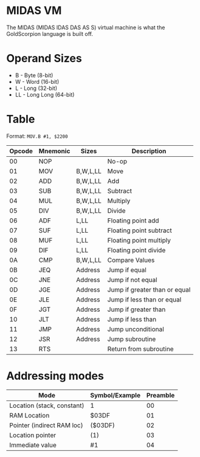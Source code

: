 MIDAS VM
========

The MIDAS (MIDAS IDAS DAS AS S) virtual machine is what the GoldScorpion language is built off.

# Operand Sizes
* B - Byte (8-bit)
* W - Word (16-bit)
* L - Long (32-bit)
* LL - Long Long (64-bit)

# Table

Format: `MOV.B #1, $2200`

| Opcode | Mnemonic   | Sizes    | Description                        |
|--------|------------|----------|------------------------------------|
| 00     | NOP        |          | No-op                              |
| 01     | MOV        | B,W,L,LL | Move                               |
| 02     | ADD        | B,W,L,LL | Add                                |
| 03     | SUB        | B,W,L,LL | Subtract                           |
| 04     | MUL        | B,W,L,LL | Multiply                           |
| 05     | DIV        | B,W,L,LL | Divide                             |
| 06     | ADF        | L,LL     | Floating point add                 |
| 07     | SUF        | L,LL     | Floating point subtract            |
| 08     | MUF        | L,LL     | Floating point multiply            |
| 09     | DIF        | L,LL     | Floating point divide              |
| 0A     | CMP        | B,W,L,LL | Compare Values                     |
| 0B     | JEQ        | Address  | Jump if equal                      |
| 0C     | JNE        | Address  | Jump if not equal                  |
| 0D     | JGE        | Address  | Jump if greater than or equal      |
| 0E     | JLE        | Address  | Jump if less than or equal         |
| 0F     | JGT        | Address  | Jump if greater than               |
| 10     | JLT        | Address  | Jump if less than                  |
| 11     | JMP        | Address  | Jump unconditional                 |
| 12     | JSR        | Address  | Jump subroutine                    |
| 13     | RTS        |          | Return from subroutine             |

# Addressing modes
| Mode                       | Symbol/Example | Preamble |
|----------------------------|----------------|----------|
| Location (stack, constant) | 1              | 00       |
| RAM Location               | $03DF          | 01       |
| Pointer (indirect RAM loc) | ($03DF)        | 02       |
| Location pointer           | (1)            | 03       |
| Immediate value            | #1             | 04       |
